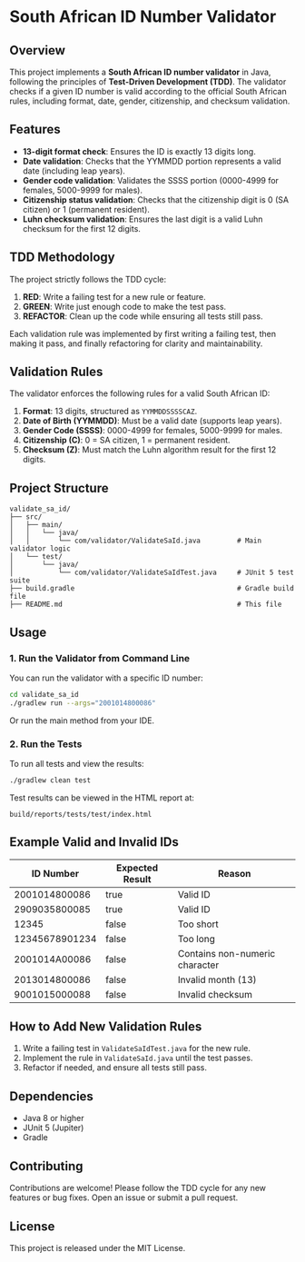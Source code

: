 # South African ID Number Validator

## Overview
This project implements a **South African ID number validator** in Java, following the principles of **Test-Driven Development (TDD)**. The validator checks if a given ID number is valid according to the official South African rules, including format, date, gender, citizenship, and checksum validation.

## Features
- **13-digit format check**: Ensures the ID is exactly 13 digits long.
- **Date validation**: Checks that the YYMMDD portion represents a valid date (including leap years).
- **Gender code validation**: Validates the SSSS portion (0000-4999 for females, 5000-9999 for males).
- **Citizenship status validation**: Checks that the citizenship digit is 0 (SA citizen) or 1 (permanent resident).
- **Luhn checksum validation**: Ensures the last digit is a valid Luhn checksum for the first 12 digits.

## TDD Methodology
The project strictly follows the TDD cycle:
1. **RED**: Write a failing test for a new rule or feature.
2. **GREEN**: Write just enough code to make the test pass.
3. **REFACTOR**: Clean up the code while ensuring all tests still pass.

Each validation rule was implemented by first writing a failing test, then making it pass, and finally refactoring for clarity and maintainability.

## Validation Rules
The validator enforces the following rules for a valid South African ID:
1. **Format**: 13 digits, structured as `YYMMDDSSSSCAZ`.
2. **Date of Birth (YYMMDD)**: Must be a valid date (supports leap years).
3. **Gender Code (SSSS)**: 0000-4999 for females, 5000-9999 for males.
4. **Citizenship (C)**: 0 = SA citizen, 1 = permanent resident.
5. **Checksum (Z)**: Must match the Luhn algorithm result for the first 12 digits.

## Project Structure
```
validate_sa_id/
├── src/
│   ├── main/
│   │   └── java/
│   │       └── com/validator/ValidateSaId.java         # Main validator logic
│   └── test/
│       └── java/
│           └── com/validator/ValidateSaIdTest.java     # JUnit 5 test suite
├── build.gradle                                        # Gradle build file
├── README.md                                           # This file
```

## Usage
### 1. Run the Validator from Command Line
You can run the validator with a specific ID number:
```sh
cd validate_sa_id
./gradlew run --args="2001014800086"
```
Or run the main method from your IDE.

### 2. Run the Tests
To run all tests and view the results:
```sh
./gradlew clean test
```
Test results can be viewed in the HTML report at:
```
build/reports/tests/test/index.html
```

## Example Valid and Invalid IDs
| ID Number        | Expected Result | Reason                        |
|------------------|----------------|-------------------------------|
| 2001014800086    | true           | Valid ID                      |
| 2909035800085    | true           | Valid ID                      |
| 12345            | false          | Too short                     |
| 12345678901234   | false          | Too long                      |
| 2001014A00086    | false          | Contains non-numeric character|
| 2013014800086    | false          | Invalid month (13)            |
| 9001015000088    | false          | Invalid checksum              |

## How to Add New Validation Rules
1. Write a failing test in `ValidateSaIdTest.java` for the new rule.
2. Implement the rule in `ValidateSaId.java` until the test passes.
3. Refactor if needed, and ensure all tests still pass.

## Dependencies
- Java 8 or higher
- JUnit 5 (Jupiter)
- Gradle

## Contributing
Contributions are welcome! Please follow the TDD cycle for any new features or bug fixes. Open an issue or submit a pull request.

## License
This project is released under the MIT License.
